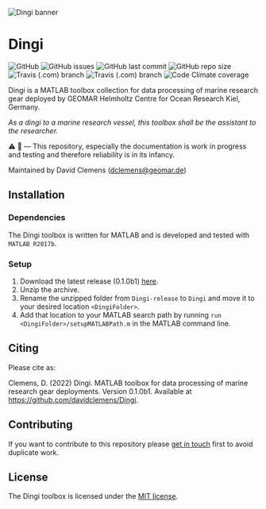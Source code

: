 ![Dingi banner](/ressources/GitHub_banner.png)

# Dingi
![GitHub](https://img.shields.io/github/license/davidclemens/Dingi)
![GitHub issues](https://img.shields.io/github/issues/davidclemens/Dingi)
![GitHub last commit](https://img.shields.io/github/last-commit/davidclemens/Dingi)
![GitHub repo size](https://img.shields.io/github/repo-size/davidclemens/Dingi)
![Travis (.com) branch](https://img.shields.io/travis/com/davidclemens/Dingi/master?label=release)
![Travis (.com) branch](https://img.shields.io/travis/com/davidclemens/Dingi/development?label=development)
![Code Climate coverage](https://img.shields.io/codeclimate/coverage/davidclemens/Dingi)

Dingi is a MATLAB toolbox collection for data processing of marine research gear deployed by GEOMAR Helmholtz Centre for Ocean Research Kiel, Germany.

*As a dingi to a marine research vessel, this toolbox shall be the assistant to the researcher.*

:warning: :construction: —
This repository, especially the documentation is work in progress and testing and therefore reliability is in its infancy.

Maintained by David Clemens (dclemens@geomar.de)

## Installation
### Dependencies
The Dingi toolbox is written for MATLAB and is developed and tested with `MATLAB R2017b`.

### Setup
1. Download the latest release (0.1.0b1) [here](https://github.com/davidclemens/Dingi/archive/refs/heads/release.zip).
2. Unzip the archive.
3. Rename the unzipped folder from `Dingi-release` to `Dingi` and move it to your desired location `<DingiFolder>`.
4. Add that location to your MATLAB search path by running `run <DingiFolder>/setupMATLABPath.m` in the MATLAB command line.

## Citing
Please cite as:

Clemens, D. (2022) Dingi. MATLAB toolbox for data processing of marine research gear deployments. Version 0.1.0b1. Available at https://github.com/davidclemens/Dingi.

## Contributing
If you want to contribute to this repository please [get in touch](mailto:dclemens@geomar.de) first to avoid duplicate work.

## License
The Dingi toolbox is licensed under the [MIT license](./LICENSE.md).

